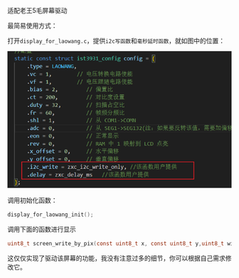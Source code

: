 适配老王5毛屏幕驱动

最简易使用方式：

打开`display_for_laowang.c`，提供`i2c写函数`和`毫秒延时函数`，就如图中的位置：

![image-20241212201856738](.\README.assets\image-20241212201856738.png)

调用初始化函数：

```c
display_for_laowang_init();
```

调用下面的函数进行显示

```c
uint8_t screen_write_by_pix(const uint8_t x, const uint8_t y,uint8_t width, uint8_t height, const void *buf)
```

这仅仅实现了驱动该屏幕的功能，我没有注意过多的细节，你可以根据自己需求修改它。

